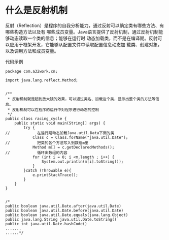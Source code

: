 # 什么是反射机制
反射（Reflection）是程序的自我分析能力，通过反射可以确定类有哪些方法、有哪些构造方法以及有
哪些成员变量。Java语言提供了反射机制，通过反射机制能够动态读取一个类的信息；能够在运行时
动态加载类，而不是在编译期。反射可以应用于框架开发，它能够从配置文件中读取配置信息动态加
载类、创建对象，以及调用方法和成员变量。



代码示例

``` 
package com.a32work.cn;

import java.lang.reflect.Method;


/**
 * 反射机制就是起到放大镜的效果，可以通过类名、加载这个类，显示出整个类的方法等信息。
 * 反射机制可以在程序的运行中对程序进行动态的控制
 */
public class racing_cycle {
    public static void main(String[] args) {
        try {
//            在运行期动态加载Java.util.Data下面的类
            Class c = Class.forName("java.util.Date");
//            把类的各个方法写入到数组m里
            Method m[] = c.getDeclaredMethods();
//            循环出数组的内容
            for (int i = 0; i <m.length ; i++) {
                System.out.println(m[i].toString());
            }
        }catch (Throwable e){
            e.printStackTrace();
        }
    }
}


/*
public boolean java.util.Date.after(java.util.Date)
public boolean java.util.Date.before(java.util.Date)
public boolean java.util.Date.equals(java.lang.Object)
public java.lang.String java.util.Date.toString()
public int java.util.Date.hashCode()
.......
......*/


```